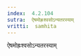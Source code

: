 ```yaml
---
index:  4.2.104
sutra:  ऐषमोह्रःश्वसोऽन्यतरस्याम्
vritti:  samhita 
---
```


ऐषमोह्रःश्वसोऽन्यतरस्याम्

